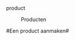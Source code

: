 <properties>
	<page>
		<title>Producten</title>
		<id>product</id>
	</page>
	<menu>
		<position>Producten 
		<title>Introductie</title>
	</menu>
</properties>

#Een product aanmaken#
<description>
